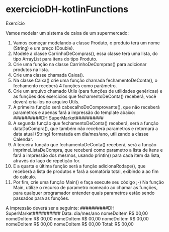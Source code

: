 # exercicioDH-kotlinFunctions


Exercício


Vamos modelar um sistema de caixa de um supermercado:


1) Vamos começar modelando a classe Produto, o produto terá um nome (String) e um preço (Double).
2) Modele a classe CarrinhoDeCompras(), essa classe terá uma lista, do tipo ArrayList<Produto> para itens do tipo Produto.
3) Crie uma função na classe CarrinhoDeCompras() para adicionar produtos na lista.
4) Crie uma classe chamada Caixa().
5) Na classe Caixa() crie uma função chamada fechamentoDeConta(), o fechamento receberá 4 funções como parâmetro.
6) Crie um arquivo chamado Utils (para funções de utilidades genéricas) e as funções dos exercicios que fechamentoDeConta() receberá, você deverá cria-los no arquivo Utils.
7) A primeira função será cabecalhoDoComprovante(), que não receberá parametros e apenas fará a impressão do template abaixo:
##########DH SuperMarket##########
8) A segunda função que fechamentoDeConta() receberá, será a função dataDaCompra(), que também não receberá parametros e retornará a data atual (String) formatada em dia/mes/ano, utilizando a classe Calendar.
9) A terceira função que fechamentoDeConta() receberá, será a função imprimeListaDeCompra, que receberá como parametro a lista de itens e fará a impressão dos mesmos, usando println() para cada item da lista, através do laço de repetição for.
10) E a quarta e última função será a função adicionaRodape(), que receberá a lista de produtos e fará a somatória total, exibindo a ao fim do calculo.
11) Por fim, crie uma função Main() e faça execute seu código ;-) Na função Main, utilize o recurso de parametro nomeado ao chamar as funções, para qualquer programador entender quais parametros estão sendo passados para as funções.
  
  
A impressão deverá ser a seguinte:
##########DH SuperMarket##########
Data: dia/mes/ano
nomeDoItem R$ 00,00
nomeDoItem R$ 00,00
nomeDoItem R$ 00,00
nomeDoItem R$ 00,00
nomeDoItem R$ 00,00
nomeDoItem R$ 00,00
Total: R$ 00,00
